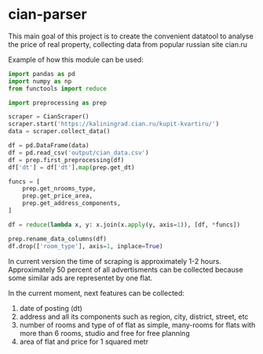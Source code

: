# cian-parser
This main goal of this project is to create the convenient datatool to analyse the price of real property, collecting data from popular russian site cian.ru   
  
Example of how this module can be used:  
```python
import pandas as pd
import numpy as np
from functools import reduce

import preprocessing as prep

scraper = CianScraper()
scraper.start('https://kaliningrad.cian.ru/kupit-kvartiru/')
data = scraper.collect_data()

df = pd.DataFrame(data)
df = pd.read_csv('output/cian_data.csv')
df = prep.first_preprocessing(df)
df['dt'] = df['dt'].map(prep.get_dt)

funcs = [
    prep.get_nrooms_type,
    prep.get_price_area,
    prep.get_address_components,
]

df = reduce(lambda x, y: x.join(x.apply(y, axis=1)), [df, *funcs])

prep.rename_data_columns(df)
df.drop(['room_type'], axis=1, inplace=True)
```
In current version the time of scraping is approximately 1-2 hours. Approximately 50 percent of all advertisments can be collected because some similar ads are representet by one flat.  
  
In the current moment, next features can be collected:  
1) date of posting (dt)
2) address and all its components such as region, city, district, street, etc  
3) number of rooms and type of of flat as simple, many-rooms for flats with more than 6 rooms, studio and free for free planning  
4) area of flat and price for 1 squared metr  
